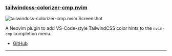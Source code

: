 <h3 id="tailwindcss-colorizer-cmp.nvim">
  <a href="#tailwindcss-colorizer-cmp.nvim">
    <span class="icon-text">
      <span class="icon">
        <i class="fa-solid fa-book"></i>
      </span>
    </span>
    <span>tailwindcss-colorizer-cmp.nvim</span>
  </a>
</h3>

![tailwindcss-colorizer-cmp.nvim Screenshot](https://user-images.githubusercontent.com/226654/212398203-a4d09543-e313-46db-b6b8-a3d8c6ad4e78.gif)

A Neovim plugin to add VS-Code-style TailwindCSS color hints to the `nvim-cmp` completion menu.

- [GitHub](https://roobert/tailwindcss-colorizer-cmp.nvim)

---
